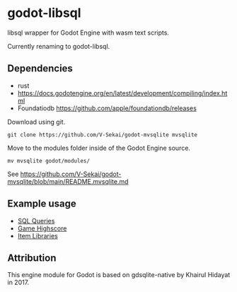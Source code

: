# godot-libsql

libsql wrapper for Godot Engine with wasm text scripts.

Currently renaming to godot-libsql.

## Dependencies

* rust
* https://docs.godotengine.org/en/latest/development/compiling/index.html
* Foundatiodb https://github.com/apple/foundationdb/releases


Download using git.

```
git clone https://github.com/V-Sekai/godot-mvsqlite mvsqlite
```

Move to the modules folder inside of the Godot Engine source.

```
mv mvsqlite godot/modules/
```

See https://github.com/V-Sekai/godot-mvsqlite/blob/main/README.mvsqlite.md

## Example usage

- [SQL Queries](https://github.com/godot-extended-libraries/godot-sqlite/blob/master/demo/SQLite/sql_queries.gd)
- [Game Highscore](https://github.com/godot-extended-libraries/godot-sqlite/blob/master/demo/SQLite/game_highscore.gd)
- [Item Libraries](https://github.com/godot-extended-libraries/godot-sqlite/blob/master/demo/SQLite/item_database.gd)

## Attribution

This engine module for Godot is based on gdsqlite-native by Khairul Hidayat in 2017.
